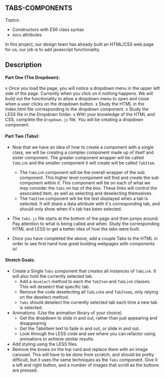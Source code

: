 ## **TABS-COMPONENTS**

Topics:

-   Constructors with ES6 class syntax
-   `data` attributes

In this project, our design team has already built an HTML/CSS web page for us, our job is to add javascript functionality.

## Description

#### Part One (The Dropdown):

x Once you load the page, you will notice a dropdown menu in the upper left side of the page. Currently when you click on it nothing happens. We will build out the functionality to allow a dropdown menu to open and close when a user clicks on the dropdown button.
x Study the HTML in the index.html file corresponding to the dropdown component.
x Study the LESS file in the Dropdown folder.
x With your knowledge of the HTML and CSS, complete the `Dropdown.js` file. You will be creating a dropdown component.

#### Part Two (Tabs):

-   Now that we have an idea of how to create a component with a single class, we will be creating a complex component made up of itself and sister component. The greater component wrapper will be called `TabLink` and the smaller component it will create will be called `TabItem`.

    -   The `TabLink` component will be the overall wrapper of the sub component. This higher level component will find and create the sub component within it. This component will be on each of what we may consider the `tabs` on top of the box. These links will control the associated item, as well as selecting and deselecting themselves.
    -   The `TabItem` component will be the text displayed when a tab is selected. It will share a data attribute with it's corresponding tab, and should only show when it's tab has been selected.

-   The `Tabs.js` file starts at the bottom of the page and then jumps around. Pay attention to what is being called and when. Study the corresponding HTML and LESS to get a better idea of how the tabs were built.

-   Once you have completed the above, add a couple Tabs to the HTML in order to see first hand how great building webpages with components is!

#### Stretch Goals:

-   Create a Single `Tabs` component that creates all instances of `TabLink`. It will also hold the currently selected tab.
    -   Add a `deselect` method to each the `TabItem` and `TabLink` classes. This will deselect that specific tab.
    -   Remove the code deselecting all `TabLink`s and `TabItem`s, only relying on the deselect method.
    -   `Tabs` should deselect the currently selected tab each time a new tab is selected.
-   Animations. (Use the animation library of your choice)
    -   Get the dropdown to slide in and out, rather than just appearing and disappearing
    -   Get the TabsItem text to fade in and out, or slide in and out.
    -   Look through the LESS code and see where you can refactor using animations to achieve similar results.
-   Add styling using the LESS files.
-   Remove the boxes on the top card and replace them with an image carousel. This will have to be done from scratch, and should be pretty difficult, but it uses the same techniques as the `Tabs` component. Give it a left and right button, and a number of images that scroll as the buttons are pressed.
